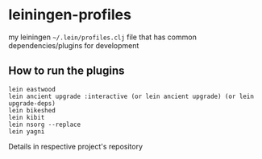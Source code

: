# leiningen-profiles
my leiningen `~/.lein/profiles.clj` file that has common dependencies/plugins for development

## How to run the plugins
```
lein eastwood
lein ancient upgrade :interactive (or lein ancient upgrade) (or lein upgrade-deps)
lein bikeshed
lein kibit
lein nsorg --replace
lein yagni
```
Details in respective project's repository
